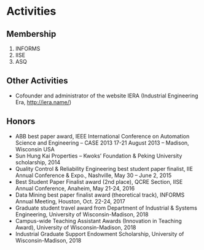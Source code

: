 # Activities
## Membership
1. INFORMS
2. IISE
3. ASQ
## Other Activities
- Cofounder and administrator of the website IERA (Industrial Engineering Era, http://iera.name/)
## Honors
- ABB best paper award, IEEE International Conference on Automation Science and Engineering – CASE 2013 17-21 August 2013 – Madison, Wisconsin USA
- Sun Hung Kai Properties – Kwoks’ Foundation & Peking University scholarship, 2014
- Quality Control & Reliability Engineering best student paper finalist, IIE Annual Conference & Expo., Nashville, May 30 – June 2, 2015
- Best Student Paper Finalist award (2nd place), QCRE Section, IISE Annual Conference, Anaheim, May 21-24, 2016
- Data Mining best paper finalist award (theoretical track), INFORMS Annual Meeting, Houston, Oct. 22-24, 2017
- Graduate student travel award from Department of Industrial & Systems Engineering, University of Wisconsin-Madison, 2018
- Campus-wide Teaching Assistant Awards (Innovation in Teaching Award), University of Wisconsin-Madison, 2018
- Industrial Graduate Support Endowment Scholarship, University of Wisconsin-Madison, 2018